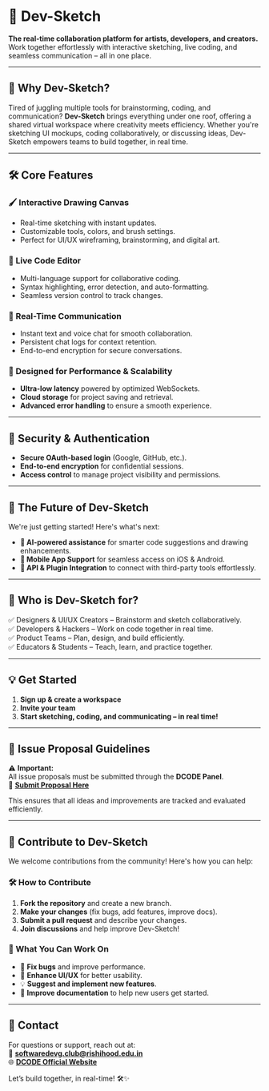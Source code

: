 # 🚀 Dev-Sketch

**The real-time collaboration platform for artists, developers, and creators.**  
Work together effortlessly with interactive sketching, live coding, and seamless communication – all in one place.

---

## 🌟 Why Dev-Sketch?

Tired of juggling multiple tools for brainstorming, coding, and communication? **Dev-Sketch** brings everything under one roof, offering a shared virtual workspace where creativity meets efficiency. Whether you're sketching UI mockups, coding collaboratively, or discussing ideas, Dev-Sketch empowers teams to build together, in real time.

---

## 🛠️ Core Features

### 🖌️ Interactive Drawing Canvas
- Real-time sketching with instant updates.
- Customizable tools, colors, and brush settings.
- Perfect for UI/UX wireframing, brainstorming, and digital art.

### 📝 Live Code Editor
- Multi-language support for collaborative coding.
- Syntax highlighting, error detection, and auto-formatting.
- Seamless version control to track changes.

### 💬 Real-Time Communication
- Instant text and voice chat for smooth collaboration.
- Persistent chat logs for context retention.
- End-to-end encryption for secure conversations.

### 🎯 Designed for Performance & Scalability
- **Ultra-low latency** powered by optimized WebSockets.
- **Cloud storage** for project saving and retrieval.
- **Advanced error handling** to ensure a smooth experience.

---

## 🔐 Security & Authentication
- **Secure OAuth-based login** (Google, GitHub, etc.).
- **End-to-end encryption** for confidential sessions.
- **Access control** to manage project visibility and permissions.

---

## 🚀 The Future of Dev-Sketch

We're just getting started! Here's what's next:
- **🤖 AI-powered assistance** for smarter code suggestions and drawing enhancements.
- **📱 Mobile App Support** for seamless access on iOS & Android.
- **🔌 API & Plugin Integration** to connect with third-party tools effortlessly.

---

## 🎨 Who is Dev-Sketch for?
✅ Designers & UI/UX Creators – Brainstorm and sketch collaboratively.  
✅ Developers & Hackers – Work on code together in real time.  
✅ Product Teams – Plan, design, and build efficiently.  
✅ Educators & Students – Teach, learn, and practice together.  

---

## 💡 Get Started
1. **Sign up & create a workspace**
2. **Invite your team**
3. **Start sketching, coding, and communicating – in real time!**

---

## 📝 Issue Proposal Guidelines
⚠️ **Important:**  
All issue proposals must be submitted through the **DCODE Panel**.  
🔗 **[Submit Proposal Here](https://dcode.codes/proposal)**  

This ensures that all ideas and improvements are tracked and evaluated efficiently.  

---

## 🤝 Contribute to Dev-Sketch
We welcome contributions from the community! Here's how you can help:

### 🛠 How to Contribute
1. **Fork the repository** and create a new branch.
2. **Make your changes** (fix bugs, add features, improve docs).
3. **Submit a pull request** and describe your changes.
4. **Join discussions** and help improve Dev-Sketch!

### 🚀 What You Can Work On
- 🐛 **Fix bugs** and improve performance.
- 🌟 **Enhance UI/UX** for better usability.
- 💡 **Suggest and implement new features**.
- 📖 **Improve documentation** to help new users get started.

---

## 📧 Contact

For questions or support, reach out at:  
📩 **softwaredevg.club@rishihood.edu.in**  
🌐 **[DCODE Official Website](https://dcode.codes)**

Let’s build together, in real-time! 🛠️✨

